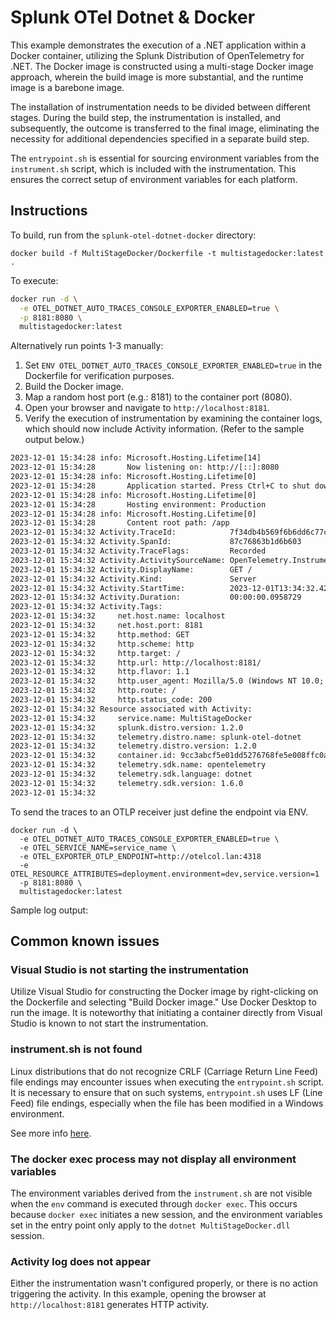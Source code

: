 # Splunk OTel Dotnet & Docker

This example demonstrates the execution of a .NET application within a Docker container, utilizing the Splunk Distribution of OpenTelemetry for .NET.
The Docker image is constructed using a multi-stage Docker image approach, wherein the build image is more substantial, and the runtime image is a barebone image.

The installation of instrumentation needs to be divided between different stages.
During the build step, the instrumentation is installed, and subsequently, the outcome is transferred to the final image, eliminating the necessity for additional dependencies specified in a separate build step.

The `entrypoint.sh` is essential for sourcing environment variables from the `instrument.sh` script, which is included with the instrumentation. This ensures the correct setup of environment variables for each platform.

## Instructions

To build, run from the `splunk-otel-dotnet-docker` directory:
```
docker build -f MultiStageDocker/Dockerfile -t multistagedocker:latest .
```

To execute:

```bash
docker run -d \
  -e OTEL_DOTNET_AUTO_TRACES_CONSOLE_EXPORTER_ENABLED=true \
  -p 8181:8080 \
  multistagedocker:latest
```

Alternatively run points 1-3 manually:

1. Set `ENV OTEL_DOTNET_AUTO_TRACES_CONSOLE_EXPORTER_ENABLED=true` in the Dockerfile for verification purposes.
1. Build the Docker image.
1. Map a random host port (e.g.: 8181) to the container port (8080).
1. Open your browser and navigate to `http://localhost:8181`.
1. Verify the execution of instrumentation by examining the container logs, which should now include Activity information. (Refer to the sample output below.)

```txt
2023-12-01 15:34:28 info: Microsoft.Hosting.Lifetime[14]
2023-12-01 15:34:28       Now listening on: http://[::]:8080
2023-12-01 15:34:28 info: Microsoft.Hosting.Lifetime[0]
2023-12-01 15:34:28       Application started. Press Ctrl+C to shut down.
2023-12-01 15:34:28 info: Microsoft.Hosting.Lifetime[0]
2023-12-01 15:34:28       Hosting environment: Production
2023-12-01 15:34:28 info: Microsoft.Hosting.Lifetime[0]
2023-12-01 15:34:28       Content root path: /app
2023-12-01 15:34:32 Activity.TraceId:            7f34db4b569f6b6dd6c77c1a5d5164e2
2023-12-01 15:34:32 Activity.SpanId:             87c76863b1d6b603
2023-12-01 15:34:32 Activity.TraceFlags:         Recorded
2023-12-01 15:34:32 Activity.ActivitySourceName: OpenTelemetry.Instrumentation.AspNetCore
2023-12-01 15:34:32 Activity.DisplayName:        GET /
2023-12-01 15:34:32 Activity.Kind:               Server
2023-12-01 15:34:32 Activity.StartTime:          2023-12-01T13:34:32.4239711Z
2023-12-01 15:34:32 Activity.Duration:           00:00:00.0958729
2023-12-01 15:34:32 Activity.Tags:
2023-12-01 15:34:32     net.host.name: localhost
2023-12-01 15:34:32     net.host.port: 8181
2023-12-01 15:34:32     http.method: GET
2023-12-01 15:34:32     http.scheme: http
2023-12-01 15:34:32     http.target: /
2023-12-01 15:34:32     http.url: http://localhost:8181/
2023-12-01 15:34:32     http.flavor: 1.1
2023-12-01 15:34:32     http.user_agent: Mozilla/5.0 (Windows NT 10.0; Win64; x64) AppleWebKit/537.36 (KHTML, like Gecko) Chrome/119.0.0.0 Safari/537.36 Edg/119.0.0.0
2023-12-01 15:34:32     http.route: /
2023-12-01 15:34:32     http.status_code: 200
2023-12-01 15:34:32 Resource associated with Activity:
2023-12-01 15:34:32     service.name: MultiStageDocker
2023-12-01 15:34:32     splunk.distro.version: 1.2.0
2023-12-01 15:34:32     telemetry.distro.name: splunk-otel-dotnet
2023-12-01 15:34:32     telemetry.distro.version: 1.2.0
2023-12-01 15:34:32     container.id: 9cc3abcf5e01dd5276768fe5e008ffc0a83cb57073d8dd98dc2e2c79f5620100
2023-12-01 15:34:32     telemetry.sdk.name: opentelemetry
2023-12-01 15:34:32     telemetry.sdk.language: dotnet
2023-12-01 15:34:32     telemetry.sdk.version: 1.6.0
2023-12-01 15:34:32
```

To send the traces to an OTLP receiver just define the endpoint via ENV.
```
docker run -d \
  -e OTEL_DOTNET_AUTO_TRACES_CONSOLE_EXPORTER_ENABLED=true \
  -e OTEL_SERVICE_NAME=service_name \
  -e OTEL_EXPORTER_OTLP_ENDPOINT=http://otelcol.lan:4318
  -e OTEL_RESOURCE_ATTRIBUTES=deployment.environment=dev,service.version=1
  -p 8181:8080 \
  multistagedocker:latest
```


   
Sample log output:

## Common known issues

### Visual Studio is not starting the instrumentation

Utilize Visual Studio for constructing the Docker image by right-clicking on the Dockerfile and selecting "Build Docker image." Use Docker Desktop to run the image. It is noteworthy that initiating a container directly from Visual Studio is known to not start the instrumentation.

### instrument.sh is not found

Linux distributions that do not recognize CRLF (Carriage Return Line Feed) file endings may encounter issues when executing the `entrypoint.sh` script. It is necessary to ensure that on such systems, `entrypoint.sh` uses LF (Line Feed) file endings, especially when the file has been modified in a Windows environment.

See more info [here](https://en.wikipedia.org/wiki/Newline#Issues_with_different_newline_formats).

### The docker exec process may not display all environment variables

The environment variables derived from the `instrument.sh` are not visible when the `env` command is executed through `docker exec`. This occurs because `docker exec` initiates a new session, and the environment variables set in the entry point only apply to the `dotnet MultiStageDocker.dll` session.

### Activity log does not appear

Either the instrumentation wasn't configured properly, or there is no action triggering the activity. In this example, opening the browser at `http://localhost:8181` generates HTTP activity.
